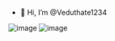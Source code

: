 - 👋 Hi, I’m @Veduthate1234
  
![image](https://github.com/Veduthate1234/Veduthate1234/assets/160032116/0b102198-00ff-439b-987b-13a1da6a988c)
![image](https://github.com/Veduthate1234/Veduthate1234/assets/160032116/378ab8e2-43a7-4b99-9390-b4d7a72eaffe)


